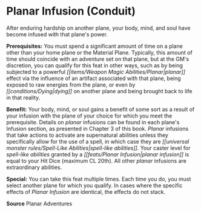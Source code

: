 ﻿---
cssclass: [feats]

---
# Planar Infusion (Conduit)

After enduring hardship on another plane, your body, mind, and soul have become infused with that plane's power.

**Prerequisites:** You must spend a significant amount of time on a plane other than your home plane or the Material Plane. Typically, this amount of time should coincide with an adventure set on that plane, but at the GM's discretion, you can qualify for this feat in other ways, such as by being subjected to a powerful _[[items/Weapon Magic Abilities/Planar|planar]]_ effect via the influence of an artifact associated with that plane, being exposed to raw energies from the plane, or even by _[[conditions/Dying|dying]]_ on another plane and being brought back to life in that reality.

**Benefit:** Your body, mind, or soul gains a benefit of some sort as a result of your infusion with the plane of your choice for which you meet the prerequisite. Details on _planar_ infusions can be found in each plane's Infusion section, as presented in Chapter 3 of this book. _Planar_ infusions that take actions to activate are supernatural abilities unless they specifically allow for the use of a spell, in which case they are _[[universal monster rules/Spell-Like Abilities|spell-like abilities]]_. Your caster level for _spell-like abilities_ granted by a _[[feats/Planar Infusion|planar infusion]]_ is equal to your Hit Dice (maximum CL 20th). All other _planar_ infusions are extraordinary abilities.

**Special:** You can take this feat multiple times. Each time you do, you must select another plane for which you qualify. In cases where the specific effects of _Planar Infusion_ are identical, the effects do not stack.

**Source** Planar Adventures
